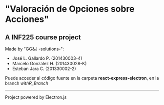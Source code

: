 # "Valoración de Opciones sobre Acciones"
## A INF225 course project

Made by "GG&J -solutions-":
- José L. Gallardo P. (201430003-4)
- Marcelo González H. (201430028-K)
- Esteban Jara C.     (201330002-2)

Puede acceder al código fuente en la carpeta **react-express-electron**, en la branch *withR_Branch*

----
Project powered by Electron.js

